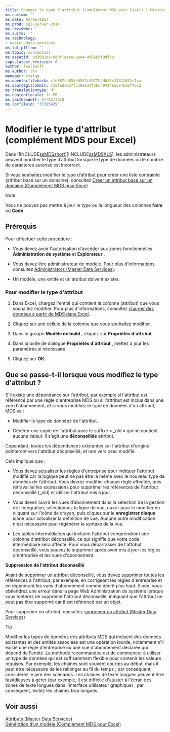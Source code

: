 ```yaml
---
title: Changer le type d’attribut (Complément MDS pour Excel) | Microsoft Docs
ms.custom: ''
ms.date: 03/06/2017
ms.prod: sql-server-2014
ms.reviewer: ''
ms.suite: ''
ms.technology:
- master-data-services
ms.tgt_pltfrm: ''
ms.topic: conceptual
ms.assetid: 9d3001d9-8d0f-4e4a-8e04-4f666bf0df69
caps.latest.revision: 6
author: leolimsft
ms.author: lle
manager: craigg
ms.openlocfilehash: c1e087cb853e6517c0977b2db33c31312631c1ca
ms.sourcegitcommit: c18fadce27f330e1d4f36549414e5c84ba2f46c2
ms.translationtype: MT
ms.contentlocale: fr-FR
ms.lasthandoff: 07/02/2018
ms.locfileid: "37195429"
---
```

# <a name="change-the-attribute-type-mds-add-in-for-excel"></a>Modifier le type d'attribut (complément MDS pour Excel)
  Dans [!INCLUDE[ssMDSshort](../../includes/ssmdsshort-md.md)][!INCLUDE[ssMDSXLS](../../includes/ssmdsxls-md.md)], les administrateurs peuvent modifier le type d’attribut lorsque le type de données ou le nombre de caractères autorisé est incorrect.  
  
 Si vous souhaitez modifier le type d’attribut pour créer une liste contrainte (attribut basé sur un domaine), consultez [Créer un attribut basé sur un domaine &#40;Complément MDS pour Exce&#41;](create-a-domain-based-attribute-mds-add-in-for-excel.md).  
  
> [!NOTE]  
>  Vous ne pouvez pas mettre à jour le type ou la longueur des colonnes **Nom** ou **Code**.  
  
## <a name="prerequisites"></a>Prérequis  
 Pour effectuer cette procédure :  
  
-   Vous devez avoir l'autorisation d'accéder aux zones fonctionnelles **Administration de système** et **Explorateur** .  
  
-   Vous devez être administrateur de modèle. Pour plus d’informations, consultez [Administrators &#40;Master Data Services&#41;](../administrators-master-data-services.md).  
  
-   Un modèle, une entité et un attribut doivent exister.  
  
### <a name="to-change-the-attribute-type"></a>Pour modifier le type d'attribut  
  
1.  Dans Excel, chargez l'entité qui contient la colonne (attribut) que vous souhaitez modifier. Pour plus d’informations, consultez [charger des données à partir de MDS dans Excel](export-data-to-excel-from-master-data-services.md).  
  
2.  Cliquez sur une cellule de la colonne que vous souhaitez modifier.  
  
3.  Dans le groupe **Modèle de build** , cliquez sur **Propriétés d'attribut**.  
  
4.  Dans la boîte de dialogue **Propriétés d'attribut** , mettez à jour les paramètres si nécessaire.  
  
5.  Cliquez sur **OK**.  
  
## <a name="what-happens-when-you-change-the-attribute-type"></a>Que se passe-t-il lorsque vous modifiez le type d'attribut ?  
 S'il existe une dépendance sur l'attribut, par exemple si l'attribut est référencé par une règle d'entreprise MDS ou si l'attribut est inclus dans une vue d'abonnement, et si vous modifiez le type de données d'un attribut, MDS va :  
  
-   Modifier le type de données de l'attribut.  
  
-   Générer une copie de l'attribut avec le suffixe « _old » qui ne contient aucune valeur. Il s’agit une **déconseillée** attribut.  
  
 Cependant, toutes les dépendances existantes sur l'attribut d'origine pointeront vers l'attribut déconseillé, et non vers celui modifié.  
  
 Cela implique que :  
  
-   Vous devez actualiser les règles d'entreprise pour indiquer l'attribut modifié car la logique peut ne pas être la même avec le nouveau type de données de l'attribut. Vous devrez modifier chaque règle affectée, puis retravailler les expressions pour supprimer les références de l'attribut déconseillé (_old) et utiliser l'attribut mis à jour.  
  
-   Vous devez ouvrir les vues d’abonnement dans la sélection de la gestion de l’intégration, sélectionnez la ligne de vue, ouvrir pour le modifier en cliquant sur l’icône de crayon, puis cliquez sur le **enregistrer disque** icône pour actualiser la définition de vue. Aucune autre modification n'est nécessaire pour régénérer la syntaxe de la vue.  
  
-   Les tables intermédiaires qui incluent l'attribut comprendront une colonne d'attribut déconseillé, ce qui signifie que votre code intermédiaire sera affecté. Pour vous débarrasser de l'attribut déconseillé, vous pouvez le supprimer après avoir mis à jour les règles d'entreprise et les vues d'abonnement.  
  
 **Suppression de l’attribut déconseillé**  
  
 Avant de supprimer un attribut déconseillé, vous devez supprimer toutes les références à l'attribut, par exemple, en corrigeant les règles d'entreprise et en régénérant les vues d'abonnement comme décrit plus haut. Sinon, vous obtiendrez une erreur dans la page Web Administration de système lorsque vous tenterez de supprimer l'attribut déconseillé, indiquant que l'attribut ne peut pas être supprimé car il est référencé par un objet.  
  
 Pour supprimer un attribut, consultez [supprimer un attribut &#40;Master Data Services&#41;](../delete-an-attribute-master-data-services.md)  
  
> [!TIP]  
>  Modifier les types de données des attributs MDS qui incluent des données existantes et des entités associées est une opération lourde, notamment s'il existe une règle d'entreprise ou une vue d'abonnement déclarée qui dépend de l'entité. La méthode recommandée est de commencer à utiliser un type de données qui est suffisamment flexible pour contenir les valeurs requises. Par exemple, les chaînes sont souvent courtes au début, mais il peut être nécessaire de les rallonger au fil du temps ; par conséquent, considérez le pire des scénarios. Les chaînes de texte longues peuvent être fastidieuses à gérer (par exemple, il est difficile d'ajuster à l'écran des zones de texte longues dans l'interface utilisateur graphique) ; par conséquent, évitez les chaînes trop longues.  
  
## <a name="see-also"></a>Voir aussi  
 [Attributs &#40;Master Data Services&#41;](../attributes-master-data-services.md)   
 [Génération d’un modèle &#40;Complément MDS pour Excel&#41;](building-a-model-mds-add-in-for-excel.md)  
  
  

